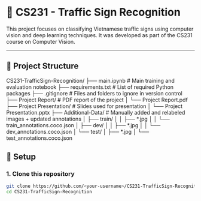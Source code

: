# 🚦 CS231 - Traffic Sign Recognition

This project focuses on classifying Vietnamese traffic signs using computer vision and deep learning techniques. It was developed as part of the CS231 course on Computer Vision.

---

## 📁 Project Structure

CS231-TrafficSign-Recognition/
├── main.ipynb # Main training and evaluation notebook
├── requirements.txt # List of required Python packages
├── .gitignore # Files and folders to ignore in version control
├── Project Report/ # PDF report of the project
│ └── Project Report.pdf
├── Project Presentation/ # Slides used for presentation
│ └── Project Presentation.pptx
├── Additional-Data/ # Manually added and relabeled images + updated annotations
│ ├── train/
│ │ ├── *.jpg
│ │ └── train_annotations.coco.json
│ ├── dev/
│ │ ├── *.jpg
│ │ └── dev_annotations.coco.json
│ └── test/
│ ├── *.jpg
│ └── test_annotations.coco.json

## 🚀 Setup

### 1. Clone this repository
```bash
git clone https://github.com/<your-username>/CS231-TrafficSign-Recognition.git
cd CS231-TrafficSign-Recognition
